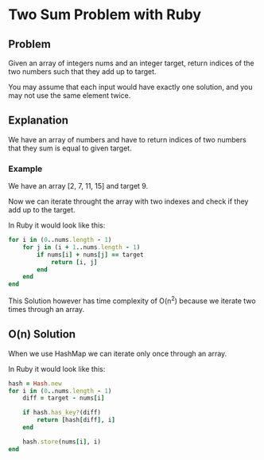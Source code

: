 # Two Sum Problem with Ruby

## Problem
Given an array of integers nums and an integer target, return indices of the two numbers such that they add up to target.

You may assume that each input would have exactly one solution, and you may not use the same element twice.

## Explanation
We have an array of numbers and have to return indices of two numbers that they sum is equal to given target. 

### Example
We have an array [2, 7, 11, 15] and target 9.

Now we can iterate throught the array with two indexes and check if they add up to the target.

In Ruby it would look like this:
```ruby
for i in (0..nums.length - 1)
	for j in (i + 1..nums.length - 1)
		if nums[i] + nums[j] == target
			return [i, j]
		end
	end
end
```

This Solution however has time complexity of O(n<sup>2</sup>) because we iterate two times through an array.

## O(n) Solution
When we use HashMap we can iterate only once through an array.

In Ruby it would look like this:
```ruby
hash = Hash.new
for i in (0..nums.length - 1)
	diff = target - nums[i]

	if hash.has_key?(diff)
		return [hash[diff], i]
	end

	hash.store(nums[i], i)
end
```
